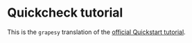 # Quickcheck tutorial

This is the `grapesy` translation of the
[official Quickstart tutorial](https://grpc.io/docs/languages/python/quickstart/).